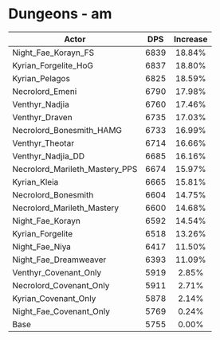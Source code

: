 # Dungeons - am
| Actor | DPS | Increase |
|---|:---:|:---:|
|Night_Fae_Korayn_FS|6839|18.84%|
|Kyrian_Forgelite_HoG|6837|18.80%|
|Kyrian_Pelagos|6825|18.59%|
|Necrolord_Emeni|6790|17.98%|
|Venthyr_Nadjia|6760|17.46%|
|Venthyr_Draven|6735|17.03%|
|Necrolord_Bonesmith_HAMG|6733|16.99%|
|Venthyr_Theotar|6714|16.66%|
|Venthyr_Nadjia_DD|6685|16.16%|
|Necrolord_Marileth_Mastery_PPS|6674|15.97%|
|Kyrian_Kleia|6665|15.81%|
|Necrolord_Bonesmith|6604|14.75%|
|Necrolord_Marileth_Mastery|6600|14.68%|
|Night_Fae_Korayn|6592|14.54%|
|Kyrian_Forgelite|6518|13.26%|
|Night_Fae_Niya|6417|11.50%|
|Night_Fae_Dreamweaver|6393|11.09%|
|Venthyr_Covenant_Only|5919|2.85%|
|Necrolord_Covenant_Only|5911|2.71%|
|Kyrian_Covenant_Only|5878|2.14%|
|Night_Fae_Covenant_Only|5769|0.24%|
|Base|5755|0.00%|
